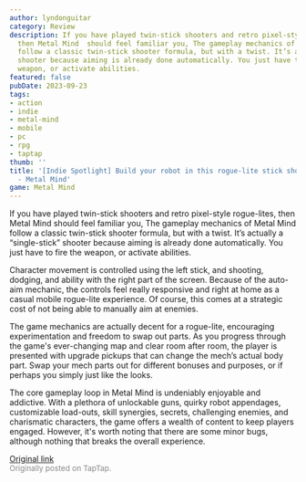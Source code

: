 ```yaml
---
author: lyndonguitar
category: Review
description: If you have played twin-stick shooters and retro pixel-style rogue-lites,
  then Metal Mind  should feel familiar you, The gameplay mechanics of Metal Mind
  follow a classic twin-stick shooter formula, but with a twist. It’s actually a “single-stick”
  shooter because aiming is already done automatically. You just have to fire the
  weapon, or activate abilities.
featured: false
pubDate: 2023-09-23
tags:
- action
- indie
- metal-mind
- mobile
- pc
- rpg
- taptap
thumb: ''
title: '[Indie Spotlight] Build your robot in this rogue-lite stick shooter | Impressions
  - Metal Mind'
game: Metal Mind
---
```

If you have played twin-stick shooters and retro pixel-style rogue-lites, then Metal Mind  should feel familiar you, The gameplay mechanics of Metal Mind follow a classic twin-stick shooter formula, but with a twist. It’s actually a “single-stick” shooter because aiming is already done automatically. You just have to fire the weapon, or activate abilities.

Character movement is controlled using the left stick, and shooting, dodging, and ability with the right part of the screen. Because of the auto-aim mechanic, the controls feel really responsive and right at home as a casual mobile rogue-lite experience. Of course, this comes at a strategic cost of not being able to manually aim at enemies.

The game mechanics are actually decent for a rogue-lite, encouraging experimentation and freedom to swap out parts. As you progress through the game's ever-changing map and clear room after room, the player is presented with upgrade pickups that can change the mech’s actual body part. Swap your mech parts out for different bonuses and purposes, or if perhaps you simply just like the looks.

The core gameplay loop in Metal Mind is undeniably enjoyable and addictive. With a plethora of unlockable guns, quirky robot appendages, customizable load-outs, skill synergies, secrets, challenging enemies, and charismatic characters, the game offers a wealth of content to keep players engaged. However, it's worth noting that there are some minor bugs, although nothing that breaks the overall experience.

[Original link](https://www.taptap.io/post/6336368)<br><span style="font-size: 0.95em; color: #888;">Originally posted on TapTap.</span>